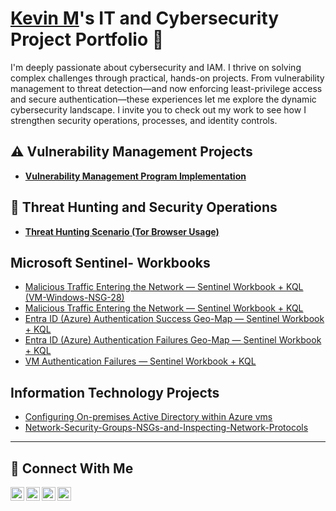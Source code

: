 # <a href="https://www.linkedin.com/in/kevin-mejia-901039270/">Kevin M</a>'s IT and Cybersecurity Project Portfolio 🔐

I'm deeply passionate about cybersecurity and IAM. I thrive on solving complex challenges through practical, hands-on projects. From vulnerability management to threat detection—and now enforcing least-privilege access and secure authentication—these experiences let me explore the dynamic cybersecurity landscape. I invite you to check out my work to see how I strengthen security operations, processes, and identity controls.



## ⚠️ Vulnerability Management Projects

- **[Vulnerability Management Program Implementation](https://github.com/Kevin-M1/Vulnerability-Management-Program)**


## 🚨 Threat Hunting and Security Operations

- **[Threat Hunting Scenario (Tor Browser Usage)](https://github.com/Kevin-M1/Threat-Hunting-Scenario-Tor-Browser-Usage-)**

## Microsoft Sentinel- Workbooks
- [Malicious Traffic Entering the Network — Sentinel Workbook + KQL (VM-Windows-NSG-28)](https://github.com/Kevin-M1/Workbooks.Sentinel-1.4)
- [Malicious Traffic Entering the Network — Sentinel Workbook + KQL](https://github.com/Kevin-M1/Microsoft-Sentinel-Workbook-Projects-1.3)
- [Entra ID (Azure) Authentication Success Geo-Map — Sentinel Workbook + KQL](https://github.com/Kevin-M1/Microsoft-Sentinel-)
- [Entra ID (Azure) Authentication Failures Geo-Map — Sentinel Workbook + KQL](https://github.com/Kevin-M1/Microsoft-Sentinel-Workbook-Projects-1.1)
- [VM Authentication Failures — Sentinel Workbook + KQL](https://github.com/Kevin-M1/Microsoft-Sentinel-Workbook-Projects-1.2)

## Information Technology Projects

-   [Configuring On-premises Active Directory within Azure vms](https://github.com/Kevin-M1/Configuring-On-premises-Active-Directory-within-Azure-VMs.git)
-   [Network-Security-Groups-NSGs-and-Inspecting-Network-Protocols](https://github.com/Kevin-M1/Network-Security-Groups-NSGs-and-Inspecting-Network-Protocols-.git)
  

<hr/>

## 🤳 Connect With Me

[<img align="left" alt="___________ | YouTube" width="22px" src="https://cdn.jsdelivr.net/npm/simple-icons@v3/icons/youtube.svg" />][youtube]
[<img align="left" alt="___________ | Twitter" width="22px" src="https://cdn.jsdelivr.net/npm/simple-icons@v3/icons/twitter.svg" />][twitter]
[<img align="left" alt="___________ | LinkedIn" width="22px" src="https://cdn.jsdelivr.net/npm/simple-icons@v3/icons/linkedin.svg" />][linkedin]
[<img align="left" alt="___________ | Instagram" width="22px" src="https://cdn.jsdelivr.net/npm/simple-icons@v3/icons/instagram.svg" />][instagram]

[twitter]: https://twitter.com/___________
[youtube]: https://www.youtube.com/c/___________
[instagram]: https://www.instagram.com/___________
[linkedin]: https://linkedin.com/in/in/kevin-mejia-901039270/

<!--
<img width="35" alt="image" src="https://github.com/user-attachments/assets/2f41c7cd-5ea8-4475-b451-a37161b6c3fb"> 
<img width="35" alt="image" src="https://github.com/user-attachments/assets/77649969-9910-4994-8b96-74a116cfb2a8">
-->
